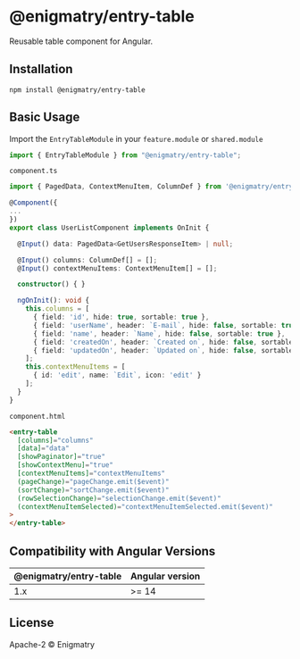 # @enigmatry/entry-table

Reusable table component for Angular.

## Installation

```
npm install @enigmatry/entry-table
```

## Basic Usage

Import the `EntryTableModule` in your `feature.module` or `shared.module`

```typescript
import { EntryTableModule } from "@enigmatry/entry-table";
```

`component.ts`

```typescript
import { PagedData, ContextMenuItem, ColumnDef } from '@enigmatry/entry-table';

@Component({
...
})
export class UserListComponent implements OnInit {

  @Input() data: PagedData<GetUsersResponseItem> | null;

  @Input() columns: ColumnDef[] = [];
  @Input() contextMenuItems: ContextMenuItem[] = [];

  constructor() { }

  ngOnInit(): void {
    this.columns = [
      { field: 'id', hide: true, sortable: true },
      { field: 'userName', header: `E-mail`, hide: false, sortable: true },
      { field: 'name', header: `Name`, hide: false, sortable: true },
      { field: 'createdOn', header: `Created on`, hide: false, sortable: true, type: 'date' },
      { field: 'updatedOn', header: `Updated on`, hide: false, sortable: true, type: 'date' }
    ];
    this.contextMenuItems = [
      { id: 'edit', name: `Edit`, icon: 'edit' }
    ];
  }
}
```

`component.html`

```html
<entry-table
  [columns]="columns"
  [data]="data"
  [showPaginator]="true"
  [showContextMenu]="true"
  [contextMenuItems]="contextMenuItems"
  (pageChange)="pageChange.emit($event)"
  (sortChange)="sortChange.emit($event)"
  (rowSelectionChange)="selectionChange.emit($event)"
  (contextMenuItemSelected)="contextMenuItemSelected.emit($event)"
>
</entry-table>
```

## Compatibility with Angular Versions

| @enigmatry/entry-table | Angular version |
| ---------------------- | --------------- |
| 1.x                    | >= 14           |

## License

Apache-2 © Enigmatry

